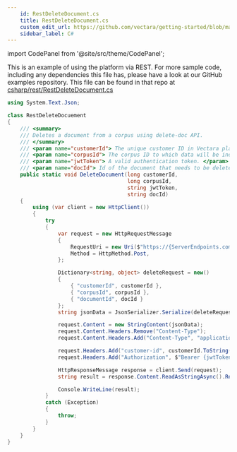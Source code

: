 ```yaml
---
    id: RestDeleteDocument.cs
    title: RestDeleteDocument.cs
    custom_edit_url: https://github.com/vectara/getting-started/blob/main/language-examples/csharp/rest/RestDeleteDocument.cs
    sidebar_label: C#
---
```



import CodePanel from '@site/src/theme/CodePanel';

This is an example of using the platform via REST.  For more sample code, including any dependencies this file has, please have a look at our GitHub examples repository.  This file can be found in that repo at <a href="https://github.com/vectara/getting-started/tree/main/language-examples/csharp/rest/RestDeleteDocument.cs">csharp/rest/RestDeleteDocument.cs</a>

```cs title="csharp/rest/RestDeleteDocument.cs"
using System.Text.Json;

class RestDeleteDocuement
{
    /// <summary>
    /// Deletes a document from a corpus using delete-doc API.
    /// </summary>
    /// <param name="customerId"> The unique customer ID in Vectara platform. </param>
    /// <param name="corpusId"> The corpus ID to which data will be indexed. </param>
    /// <param name="jwtToken"> A valid authentication token. </param>
    /// <param name="docId"> Id of the document that needs to be deleted.
    public static void DeleteDocument(long customerId, 
                                      long corpusId, 
                                      string jwtToken, 
                                      string docId)
    {
        using (var client = new HttpClient())
        {
            try
            {
                var request = new HttpRequestMessage
                {
                    RequestUri = new Uri($"https://{ServerEndpoints.commonEndpoint}/v1/delete-doc"),
                    Method = HttpMethod.Post,
                };

                Dictionary<string, object> deleteRequest = new()
                {
                    { "customerId", customerId },
                    { "corpusId", corpusId },
                    { "documentId", docId }
                };
                string jsonData = JsonSerializer.Serialize(deleteRequest);

                request.Content = new StringContent(jsonData);
                request.Content.Headers.Remove("Content-Type");
                request.Content.Headers.Add("Content-Type", "application/json");

                request.Headers.Add("customer-id", customerId.ToString());
                request.Headers.Add("Authorization", $"Bearer {jwtToken}");

                HttpResponseMessage response = client.Send(request);
                string result = response.Content.ReadAsStringAsync().Result;

                Console.WriteLine(result);
            }
            catch (Exception)
            {
                throw;
            }
        }
    }
}
```
